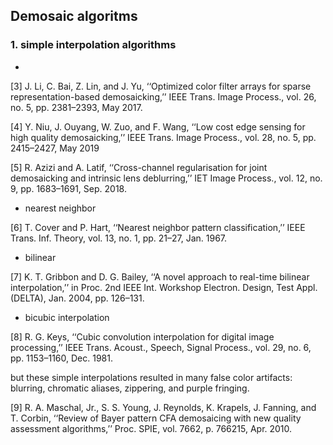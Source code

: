 ## Demosaic algoritms 
### 1. simple interpolation algorithms

   * 
   
   [3] J. Li, C. Bai, Z. Lin, and J. Yu, ‘‘Optimized color filter arrays for sparse representation-based demosaicking,’’ IEEE Trans. Image Process., vol. 26,
no. 5, pp. 2381–2393, May 2017.
   
   [4] Y. Niu, J. Ouyang, W. Zuo, and F. Wang, ‘‘Low cost edge sensing for high quality demosaicking,’’ IEEE Trans. Image Process., vol. 28, no. 5,
pp. 2415–2427, May 2019
   
   [5] R. Azizi and A. Latif, ‘‘Cross-channel regularisation for joint demosaicking and intrinsic lens deblurring,’’ IET Image Process., vol. 12, no. 9,
pp. 1683–1691, Sep. 2018.
   
   * nearest neighbor 
   
   [6] T. Cover and P. Hart, ‘‘Nearest neighbor pattern classification,’’ IEEE Trans. Inf. Theory, vol. 13, no. 1, pp. 21–27, Jan. 1967.

   * bilinear 
   
   [7] K. T. Gribbon and D. G. Bailey, ‘‘A novel approach to real-time bilinear interpolation,’’ in Proc. 2nd IEEE Int. Workshop Electron. Design, Test
Appl. (DELTA), Jan. 2004, pp. 126–131.

   * bicubic interpolation
 
   [8] R. G. Keys, ‘‘Cubic convolution interpolation for digital image processing,’’ IEEE Trans. Acoust., Speech, Signal Process., vol. 29, no. 6,
pp. 1153–1160, Dec. 1981.

  but these simple interpolations resulted in many false color artifacts: blurring, chromatic aliases, zippering, and purple fringing.
  
  [9] R. A. Maschal, Jr., S. S. Young, J. Reynolds, K. Krapels, J. Fanning, and T. Corbin, ‘‘Review of Bayer pattern CFA demosaicing with new quality
assessment algorithms,’’ Proc. SPIE, vol. 7662, p. 766215, Apr. 2010.
